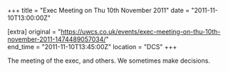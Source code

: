 +++
title = "Exec Meeting on Thu 10th November 2011"
date = "2011-11-10T13:00:00Z"

[extra]
original = "https://uwcs.co.uk/events/exec-meeting-on-thu-10th-november-2011-1474489057034/"    
end_time = "2011-11-10T13:45:00Z"
location = "DCS"
+++

The meeting of the exec, and others. We sometimes make decisions.

